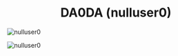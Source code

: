 <h1 align="center">DA0DA (nulluser0)</h1>

<p><img align="center" src="https://github-readme-stats.vercel.app/api/top-langs?username=nulluser0&show_icons=true&theme=tokyonight&locale=en&layout=compact" alt="nulluser0" /></p>

<p><img align="center" src="https://github-readme-streak-stats.herokuapp.com/?user=nulluser0&" alt="nulluser0" /></p>

